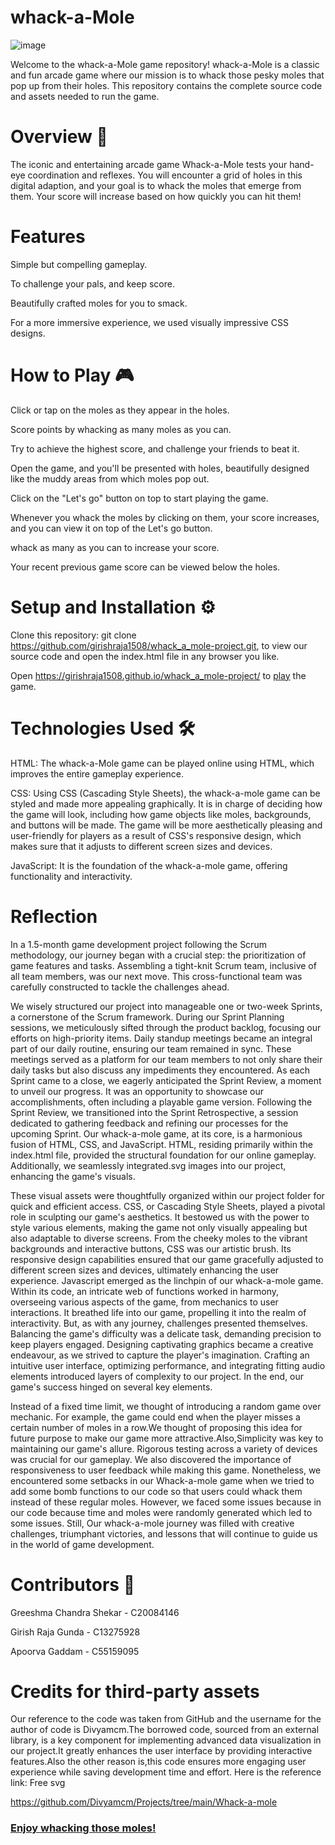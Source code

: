 # whack-a-Mole
![image](https://github.com/girishraja1508/whack_a_mole-project/assets/125087684/4f3c6f20-3c06-4cb9-bcd7-3dfd335719bc)

Welcome to the whack-a-Mole game repository! whack-a-Mole is a classic and fun arcade game where our mission is to whack those pesky moles that pop up from their holes. This repository contains the complete source code and assets needed to run the game.

# Overview 📖
The iconic and entertaining arcade game Whack-a-Mole tests your hand-eye coordination and reflexes. You will encounter a grid of holes in this digital adaption, and your goal is to whack the moles that emerge from them. Your score will increase based on how quickly you can hit them!

# Features
Simple but compelling gameplay.

To challenge your pals, and keep score.

Beautifully crafted moles for you to smack.

For a more immersive experience, we used visually impressive CSS designs.

# How to Play 🎮
Click or tap on the moles as they appear in the holes.

Score points by whacking as many moles as you can.

Try to achieve the highest score, and challenge your friends to beat it.

Open the game, and you'll be presented with holes, beautifully designed like the muddy areas from which moles pop out.

Click on the "Let's go" button on top to start playing the game.

Whenever you whack the moles by clicking on them, your score increases, and you can view it on top of the Let's go button.

whack as many as you can to increase your score.

Your recent previous game score can be viewed below the holes.


# Setup and Installation ⚙️
Clone this repository: git clone https://github.com/girishraja1508/whack_a_mole-project.git, to view our source code and open the index.html file in any browser you like.

Open https://girishraja1508.github.io/whack_a_mole-project/ to [play](https://girishraja1508.github.io/whack_a_mole-project/) the game.

# Technologies Used 🛠
HTML: The whack-a-Mole game can be played online using HTML, which improves the entire gameplay experience.

CSS: Using CSS (Cascading Style Sheets), the whack-a-mole game can be styled and made more appealing graphically. It is in charge of deciding how the game will look, including how game objects like moles, backgrounds, and buttons will be made. The game will be more aesthetically pleasing and user-friendly for players as a result of CSS's responsive design, which makes sure that it adjusts to different screen sizes and devices.

JavaScript: It is the foundation of the whack-a-mole game, offering functionality and interactivity.

# Reflection
In a 1.5-month game development project following the Scrum methodology, our journey began with a crucial step: the prioritization of game features and tasks. Assembling a tight-knit Scrum team, inclusive of all team members, was our next move. This cross-functional team was carefully constructed to tackle the challenges ahead. 

We wisely structured our project into manageable one or two-week Sprints, a cornerstone of the Scrum framework. During our Sprint Planning sessions, we meticulously sifted through the product backlog, focusing our efforts on high-priority items. Daily standup meetings became an integral part of our daily routine, ensuring our team remained in sync. These meetings served as a platform for our team members to not only share their daily tasks but also discuss any impediments they encountered. As each Sprint came to a close, we eagerly anticipated the Sprint Review, a moment to unveil our progress. It was an opportunity to showcase our accomplishments, often including a playable game version. Following the Sprint Review, we transitioned into the Sprint Retrospective, a session dedicated to gathering feedback and refining our processes for the upcoming Sprint. Our whack-a-mole game, at its core, is a harmonious fusion of HTML, CSS, and JavaScript. HTML, residing primarily within the index.html file, provided the structural foundation for our online gameplay. Additionally, we seamlessly integrated.svg images into our project, enhancing the game's visuals. 

These visual assets were thoughtfully organized within our project folder for quick and efficient access. CSS, or Cascading Style Sheets, played a pivotal role in sculpting our game's aesthetics. It bestowed us with the power to style various elements, making the game not only visually appealing but also adaptable to diverse screens. From the cheeky moles to the vibrant backgrounds and interactive buttons, CSS was our artistic brush. Its responsive design capabilities ensured that our game gracefully adjusted to different screen sizes and devices, ultimately enhancing the user experience. Javascript emerged as the linchpin of our whack-a-mole game. Within its code, an intricate web of functions worked in harmony, overseeing various aspects of the game, from mechanics to user interactions. It breathed life into our game, propelling it into the realm of interactivity. But, as with any journey, challenges presented themselves. Balancing the game's difficulty was a delicate task, demanding precision to keep players engaged. Designing captivating graphics became a creative endeavour, as we strived to capture the player's imagination. Crafting an intuitive user interface, optimizing performance, and integrating fitting audio elements introduced layers of complexity to our project. In the end, our game's success hinged on several key elements. 

Instead of a fixed time limit, we thought of introducing a random game over mechanic. For example, the game could end when the player misses a certain number of moles in a row.We thought of  proposing this idea for future purpose to make our game more attractive.Also,Simplicity was key to maintaining our game's allure. Rigorous testing across a variety of devices was crucial for our gameplay. We also discovered the importance of responsiveness to user feedback while making this game. Nonetheless, we encountered some setbacks in our Whack-a-mole game when we tried to add some bomb functions to our code so that users could whack them instead of these regular moles. However, we faced some issues because in our code because time and moles were randomly generated which led to some issues. Still, Our whack-a-mole journey was filled with creative challenges, triumphant victories, and lessons that will continue to guide us in the world of game development.


# Contributors 🤝
Greeshma Chandra Shekar - C20084146

Girish Raja Gunda       - C13275928

Apoorva Gaddam          - C55159095

# Credits for third-party assets
Our reference to the code was taken from GitHub and the username for the author of code is Divyamcm.The borrowed code, sourced from an external library, is a key component for implementing advanced data visualization in our project.It greatly enhances the user interface by providing interactive features.Also the other reason is,this code ensures more engaging user experience while saving development time and effort.
Here is the reference link:
Free svg

https://github.com/Divyamcm/Projects/tree/main/Whack-a-mole


### [Enjoy whacking those moles!](https://girishraja1508.github.io/whack_a_mole-project/) 
